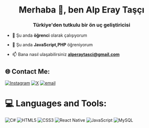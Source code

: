 
<h1 align="center">Merhaba 👋, ben Alp Eray Taşçı</h1>
<h3 align="center">Türkiye'den tutkulu bir ön uç geliştiricisi</h3>

- 🔭 Şu anda **öğrenci** olarak çalışıyorum

- 🌱 Şu anda **JavaScript,PHP** öğreniyorum

- 📫 Bana nasıl ulaşabilirsiniz **alperaytasci@gmail.com**

## 🌐 Contact Me:
[![Instagram](https://img.shields.io/badge/Instagram-%23E4405F.svg?logo=Instagram&logoColor=white)](https://instagram.com/alperaytasci) [![X](https://img.shields.io/badge/X-black.svg?logo=X&logoColor=white)](https://x.com/alperaytasci) [![email](https://img.shields.io/badge/Email-D14836?logo=gmail&logoColor=white)](mailto:alperaytasci@gmail.com) 

# 💻 Languages ​​and Tools:
![C#](https://img.shields.io/badge/c%23-%23239120.svg?style=for-the-badge&logo=csharp&logoColor=white) ![HTML5](https://img.shields.io/badge/html5-%23E34F26.svg?style=for-the-badge&logo=html5&logoColor=white) ![CSS3](https://img.shields.io/badge/css3-%231572B6.svg?style=for-the-badge&logo=css3&logoColor=white) ![React Native](https://img.shields.io/badge/react_native-%2320232a.svg?style=for-the-badge&logo=react&logoColor=%2361DAFB) ![JavaScript](https://img.shields.io/badge/javascript-%23323330.svg?style=for-the-badge&logo=javascript&logoColor=%23F7DF1E) ![MySQL](https://img.shields.io/badge/mysql-4479A1.svg?style=for-the-badge&logo=mysql&logoColor=white)
